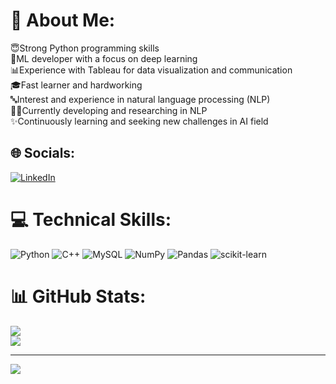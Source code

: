 # 💫 About Me:
😇Strong Python programming skills<br>🫡ML developer with a focus on deep learning<br>📊Experience with Tableau for data visualization and communication<br>🎓Fast learner and hardworking<br>🔤Interest and experience in natural language processing (NLP)<br>👩‍🔬Currently developing and researching in NLP<br>✨Continuously learning and seeking new challenges in AI field


## 🌐 Socials:
[![LinkedIn](https://img.shields.io/badge/LinkedIn-%230077B5.svg?logo=linkedin&logoColor=white)](https://linkedin.com/in/https://www.linkedin.com/in/arya-gaikwad-a4a1b4205/) 

# 💻 Technical Skills:
![Python](https://img.shields.io/badge/python-3670A0?style=for-the-badge&logo=python&logoColor=ffdd54) ![C++](https://img.shields.io/badge/c++-%2300599C.svg?style=for-the-badge&logo=c%2B%2B&logoColor=white) ![MySQL](https://img.shields.io/badge/mysql-%2300f.svg?style=for-the-badge&logo=mysql&logoColor=white) ![NumPy](https://img.shields.io/badge/numpy-%23013243.svg?style=for-the-badge&logo=numpy&logoColor=white) ![Pandas](https://img.shields.io/badge/pandas-%23150458.svg?style=for-the-badge&logo=pandas&logoColor=white) ![scikit-learn](https://img.shields.io/badge/scikit--learn-%23F7931E.svg?style=for-the-badge&logo=scikit-learn&logoColor=white)
# 📊 GitHub Stats:
![](https://github-readme-stats.vercel.app/api?username=AryaGaikwad&theme=tokyonight&hide_border=true&include_all_commits=false&count_private=true)<br/>
![](https://github-readme-stats.vercel.app/api/top-langs/?username=AryaGaikwad&theme=tokyonight&hide_border=true&include_all_commits=false&count_private=true&layout=compact)

---
[![](https://visitcount.itsvg.in/api?id=AryaGaikwad&icon=0&color=0)](https://visitcount.itsvg.in)

<!-- Proudly created with GPRM ( https://gprm.itsvg.in ) -->
